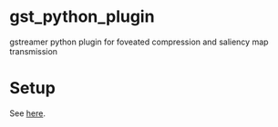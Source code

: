 # gst_python_plugin
gstreamer python plugin for foveated compression and saliency map transmission
# Setup
See [here](https://freddiechang.github.io/gstreamer_setup).
